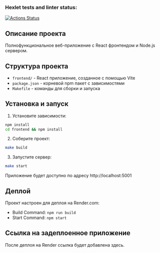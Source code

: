 ### Hexlet tests and linter status:
[![Actions Status](https://github.com/IVANFROL/fullstack-javascript-project-12/actions/workflows/hexlet-check.yml/badge.svg)](https://github.com/IVANFROL/fullstack-javascript-project-12/actions)

## Описание проекта

Полнофункциональное веб-приложение с React фронтендом и Node.js сервером.

## Структура проекта

- `frontend/` - React приложение, созданное с помощью Vite
- `package.json` - корневой npm пакет с зависимостями
- `Makefile` - команды для сборки и запуска

## Установка и запуск

1. Установите зависимости:
```bash
npm install
cd frontend && npm install
```

2. Соберите проект:
```bash
make build
```

3. Запустите сервер:
```bash
make start
```

Приложение будет доступно по адресу http://localhost:5001

## Деплой

Проект настроен для деплоя на Render.com:
- Build Command: `npm run build`
- Start Command: `npm start`

## Ссылка на задеплоенное приложение

После деплоя на Render ссылка будет добавлена здесь.